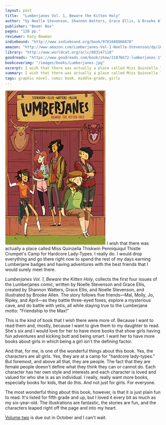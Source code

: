 ```yaml
---
layout: post
title:  "Lumberjanes Vol. 1, Beware the Kitten Holy"
author: "by Noelle Stevenson, Shannon Watters, Grace Ellis, & Brooke Allen"
publisher: "Boom! Box"
pages: "128 pp."
reviewer: Katy Bowman
indiebound: "http://www.indiebound.org/book/9781608866878"
amazon: "http://www.amazon.com/Lumberjanes-Vol-1-Noelle-Stevenson/dp/1608866874"
library: "http://www.worldcat.org/oclc/883147118"
goodreads: "https://www.goodreads.com/book/show/21876672-lumberjanes-1"
bookcoverimg: "/images/books/Lumberjanes.jpg"
excerpt: I wish that there was actually a place called Miss Quinzella Thiskwin Penniquiqul Thistle Crumpet's Camp for Hardcore Lady-Types. I really do. I would drop everything and go there right now to spend the rest of my days earning Lumberjane badges and having adventures with the best friends that I would surely meet there.
summary: I wish that there was actually a place called Miss Quinzella Thiskwin Penniquiqul Thistle Crumpet's Camp for Hardcore Lady-Types.
tags: graphic novel, comic book, middle-grade, girls
---
```


[![bookcover](/images/books/Lumberjanes.jpg "Lumberjanes Vol. 1")](http://www.amazon.com/Lumberjanes-Vol-1-Noelle-Stevenson/dp/1608866874)
I wish that there was actually a place called Miss Quinzella Thiskwin Penniquiqul Thistle Crumpet's Camp for Hardcore Lady-Types. I really do. I would drop everything and go there right now to spend the rest of my days earning Lumberjane badges and having adventures with the best friends that I would surely meet there.

*Lumberjanes Vol. 1, Beware the Kitten Holy*, collects the first four issues of the Lumberjanes comic, written by Noelle Stevenson and Grace Ellis, created by Shannon Watters, Grace Ellis, and Noelle Stevenson, and illustrated by Brooke Allen. The story follows five friends—Mal, Molly, Jo, Ripley, and April—as they battle three-eyed foxes, explore a mysterious cave, and do battle with yetis, all while staying true to the Lumberjane motto: "Friendship to the Max!"

This is the kind of book that I wish there were more of. Because I want to read them and, mostly, because I want to give them to my daughter to read. She's six and I would love for her to have more books that show girls having fun adventures and kicking butt and being smart. I want her to have more books about girls in which being a girl isn't the defining factor.

And that, for me, is one of the wonderful things about this book. Yes, the characters are all girls. Yes, they are at a camp for "hardcore lady-types." But foremost, and above all that, they are people. The fact that they are female people doesn't define what they think they can or cannot do. Each character has her own style and interests and each character is loved and valued for who she is as an individual. I really, really want more books, especially books for kids, that do this. And not just for girls. For everyone.

The most wonderful thing about this book, however, is that it is just plain fun to read. It's listed for fifth grade and up, but I loved it every bit as much as my six-year-old. The illustrations are fantastic, the stories are fun, and the characters leaped right off the page and into my heart.

[Volume two](http://www.amazon.com/Lumberjanes-Vol-2-Noelle-Stevenson/dp/1608867374) is due out in October and I can't wait.
